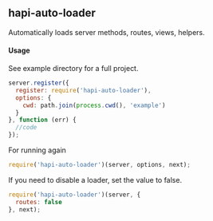 ## hapi-auto-loader

Automatically loads server methods, routes, views, helpers.

#### Usage

See example directory for a full project.

```js
server.register({
  register: require('hapi-auto-loader'),
  options: {
    cwd: path.join(process.cwd(), 'example')
  }
}, function (err) {
  //code
});
```

For running again
```js
require('hapi-auto-loader')(server, options, next);
```

If you need to disable a loader, set the value to false.

```js
require('hapi-auto-loader')(server, {
  routes: false
}, next);
```